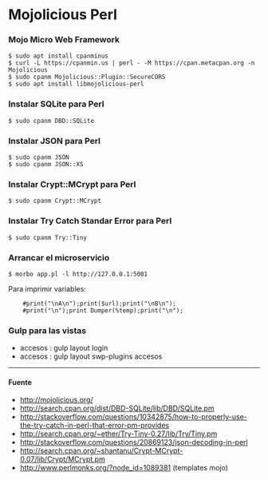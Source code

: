 # Mojolicious Perl

### Mojo Micro Web Framework

    $ sudo apt install cpanminus
    $ curl -L https://cpanmin.us | perl - -M https://cpan.metacpan.org -n Mojolicious
    $ sudo cpanm Mojolicious::Plugin::SecureCORS
    $ sudo apt install libmojolicious-perl

### Instalar SQLite para Perl

    $ sudo cpanm DBD::SQLite

### Instalar JSON para Perl

    $ sudo cpanm JSON
    $ sudo cpanm JSON::XS
    
### Instalar Crypt::MCrypt para Perl
 
    $ sudo cpanm Crypt::MCrypt 
    
### Instalar Try Catch Standar Error para Perl

    $ sudo cpanm Try::Tiny

### Arrancar el microservicio

    $ morbo app.pl -l http://127.0.0.1:5001

Para imprimir variables:

        #print("\nA\n");print($url);print("\nB\n");
        #print("\n");print Dumper(%temp);print("\n");

### Gulp para las vistas

+ accesos : gulp layout login
+ accesos : gulp layout swp-plugins accesos

---

#### Fuente

+ http://mojolicious.org/
+ http://search.cpan.org/dist/DBD-SQLite/lib/DBD/SQLite.pm
+ http://stackoverflow.com/questions/10342875/how-to-properly-use-the-try-catch-in-perl-that-error-pm-provides
+ http://search.cpan.org/~ether/Try-Tiny-0.27/lib/Try/Tiny.pm
+ http://stackoverflow.com/questions/20869123/json-decoding-in-perl
+ http://search.cpan.org/~shantanu/Crypt-MCrypt-0.07/lib/Crypt/MCrypt.pm
+ http://www.perlmonks.org/?node_id=1089381 (templates mojo)